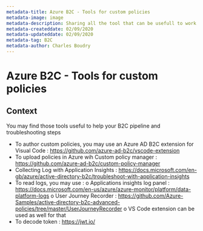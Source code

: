 ```yaml
---
metadata-title: Azure B2C - Tools for custom policies 
metadata-image: image
metadata-description: Sharing all the tool that can be usefull to work on Azure AD B2C.
metadata-createddate: 02/09/2020
metadata-updateddate: 02/09/2020
metadata-tag: B2C
metadata-author: Charles Boudry
---
```


# Azure B2C - Tools for custom policies 

## Context

You may find those tools useful to help your B2C pipeline and troubleshooting steps
-	To author custom policies, you may use an Azure AD B2C extension for Visual Code :  https://github.com/azure-ad-b2c/vscode-extension 
-	To upload policies in Azure wih Custom policy manager :  https://github.com/azure-ad-b2c/custom-policy-manager 
-	Collecting Log with Application Insights : https://docs.microsoft.com/en-gb/azure/active-directory-b2c/troubleshoot-with-application-insights 
-	To read logs, you may use :
o	Applications insights log panel : https://docs.microsoft.com/en-us/azure/azure-monitor/platform/data-platform-logs 
o	User Journey Recorder : https://github.com/Azure-Samples/active-directory-b2c-advanced-policies/tree/master/UserJourneyRecorder
o	VS Code extension can be used as well for that
-	To decode token : https://jwt.io/ 

